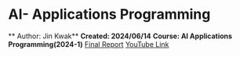 # AI- Applications Programming
** Author: Jin Kwak**
**Created: 2024/06/14**
**Course: AI Applications Programming(2024-1)**
[Final Report](https://github.com/Kwak-Jin/AI-Applications-Programming/blob/master/AIAP_Final_Report.md)
[YouTube Link](https://youtu.be/Ntf_ZFqTDus)
